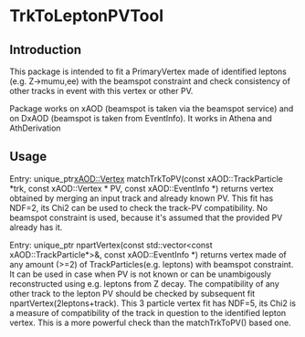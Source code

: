 # TrkToLeptonPVTool

## Introduction
This package is intended to fit a PrimaryVertex made of identified leptons (e.g. Z->mumu,ee) with the beamspot constraint and check consistency of other tracks in event with this vertex or other PV.

Package works on xAOD (beamspot is taken via the beamspot service) and on DxAOD (beamspot is taken from EventInfo).
It works in Athena and AthDerivation

## Usage

Entry:
unique_ptr<xAOD::Vertex> matchTrkToPV(const xAOD::TrackParticle *trk, const xAOD::Vertex * PV, const xAOD::EventInfo *)
returns vertex obtained by merging an input track and already known PV. This fit has NDF=2, its Chi2 can be used to check the track-PV compatibility. No beamspot constraint is used, because it's assumed that the provided PV already has it.

Entry:
unique_ptr<const xAOD::Vertex> npartVertex(const std::vector<const xAOD::TrackParticle*>&, const xAOD::EventInfo *)
returns vertex made of any amount (>=2) of TrackParticles(e.g. leptons) with beamspot constraint. It can be used in case when PV is not known or can be unambigously reconstructed using e.g. leptons from Z decay. The compatibility of any other track to the lepton PV should be checked by subsequent fit npartVertex(2leptons+track).  This 3 particle vertex fit has NDF=5, its Chi2 is a measure of compatibility of the track in question to the identified lepton vertex. This is a more powerful check than the matchTrkToPV() based one.

